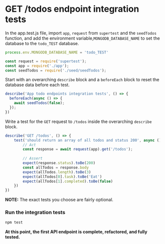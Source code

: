 # GET /todos endpoint integration tests

In the app.test.js file, import `app`, `request` from `supertest` and the `seedTodos` function, and add the environment variable,`MONGODB_DATABASE_NAME` to set the database to the `todo_TEST` database.

```javascript
process.env.MONGODB_DATABASE_NAME = 'todo_TEST'

const request = require('supertest');
const app = require('./app');
const seedTodos = require('./seed/seedTodos');
```

Start with an overarching `describe` block and a `beforeEach` block to reset the database data before each test.

```javascript
describe('App todo endpoints integration tests', () => {
  beforeEach(async () => {
    await seedTodos(false);
  });
})
```

Write a test for the `GET` request to `/todos` inside the overarching `describe` block.

```javascript
describe('GET /todos', () => {
    test('should return an array of all todos and status 200', async () => {
        // Act
        const response = await request(app).get('/todos');
    
        // Assert
        expect(response.status).toBe(200)
        const allTodos = response.body
        expect(allTodos.length).toBe(3)
        expect(allTodos[0].task).toBe('Eat')
        expect(allTodos[1].completed).toBe(false)
    })
})
```

**NOTE:** The exact tests you choose are fairly optional.

### Run the integration tests

```bash
npm test
```

**At this point, the first API endpoint is complete, refactored, and fully tested.**
